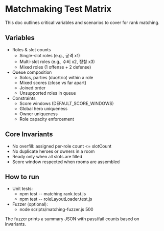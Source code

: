 # Matchmaking Test Matrix

This doc outlines critical variables and scenarios to cover for rank matching.

## Variables
- Roles & slot counts
  - Single-slot roles (e.g., 공격 x1)
  - Multi-slot roles (e.g., 수비 x2, 정찰 x3)
  - Mixed roles (1 offense + 2 defense)
- Queue composition
  - Solos, parties (duo/trio) within a role
  - Mixed scores (close vs far apart)
  - Joined order
  - Unsupported roles in queue
- Constraints
  - Score windows (DEFAULT_SCORE_WINDOWS)
  - Global hero uniqueness
  - Owner uniqueness
  - Role capacity enforcement

## Core Invariants
- No overfill: assigned per-role count <= slotCount
- No duplicate heroes or owners in a room
- Ready only when all slots are filled
- Score window respected when rooms are assembled

## How to run
- Unit tests:
  - npm test -- matching.rank.test.js
  - npm test -- roleLayoutLoader.test.js
- Fuzzer (optional):
  - node scripts/matching-fuzzer.js 500

The fuzzer prints a summary JSON with pass/fail counts based on invariants.
